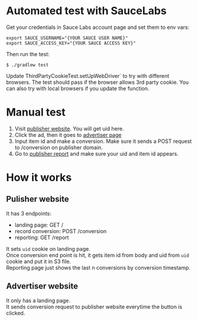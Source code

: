# Automated test with SauceLabs

Get your credentials in Sauce Labs account page and set them to env vars:
```
export SAUCE_USERNAME="{YOUR SAUCE USER NAME}"
export SAUCE_ACCESS_KEY="{YOUR SAUCE ACCESS KEY}"
```

Then run the test:

```
$ ./gradlew test
```

Update ThirdPartyCookieTest.setUpWebDriver` to try with different browsers.
The test should pass if the browser allows 3rd party cookie.
You can also try with local browsers if you update the function.

# Manual test
1. Visit [publisher website](https://1svkujd1fk.execute-api.us-east-2.amazonaws.com/). You will get uid here.
2. Click the ad, then it goes to [advertiser page](https://p64ya2x0wl.execute-api.us-east-2.amazonaws.com/)
3. Input item id and make a conversion. Make sure it sends a POST request to /conversion on publisher domain. 
4. Go to [publisher report](https://1svkujd1fk.execute-api.us-east-2.amazonaws.com/report) and make sure your uid and item id appears.

# How it works
## Pulisher website
It has 3 endpoints:
* landing page: GET /
* record conversion: POST /conversion
* reporting: GET /report

It sets `uid` cookie on landing page.   
Once conversion end point is hit, it gets item id from body and uid from `uid` cookie and put it in S3 file.  
Reporting page just shows the last n conversions by conversion timestamp.

## Advertiser website
It only has a landing page.  
It sends conversion request to publisher website everytime the button is clicked.
